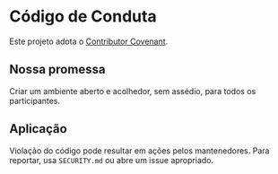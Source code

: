 # Código de Conduta

Este projeto adota o [Contributor Covenant](https://www.contributor-covenant.org/version/2/1/code_of_conduct/).

## Nossa promessa
Criar um ambiente aberto e acolhedor, sem assédio, para todos os participantes.

## Aplicação
Violação do código pode resultar em ações pelos mantenedores. Para reportar, usa `SECURITY.md` ou abre um issue apropriado.
